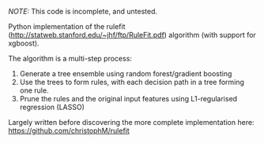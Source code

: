 *NOTE:* This code is incomplete, and untested.

Python implementation of the rulefit (http://statweb.stanford.edu/~jhf/ftp/RuleFit.pdf) algorithm (with support for xgboost).

The algorithm is a multi-step process:
1) Generate a tree ensemble using random forest/gradient boosting
2) Use the trees to form rules, with each decision path in a tree forming one rule. 
3) Prune the rules and the original input features using L1-regularised regression (LASSO)

Largely written before discovering the more complete implementation here: https://github.com/christophM/rulefit
